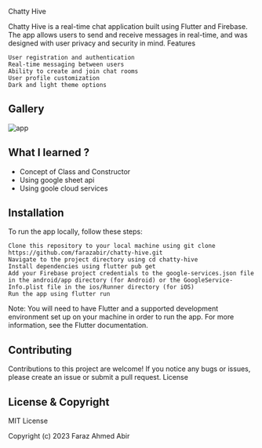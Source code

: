 Chatty Hive

Chatty Hive is a real-time chat application built using Flutter and Firebase. The app allows users to send and receive messages in real-time, and was designed with user privacy and security in mind.
Features

    User registration and authentication
    Real-time messaging between users
    Ability to create and join chat rooms
    User profile customization
    Dark and light theme options

## Gallery

![app](https://user-images.githubusercontent.com/62275863/233622999-03abcff1-bd96-421e-9b88-7efdafc12ab0.png)

## What I learned ?

- Concept of Class and Constructor
- Using google sheet api
- Using goole cloud services

## Installation

To run the app locally, follow these steps:

    Clone this repository to your local machine using git clone https://github.com/farazabir/chatty-hive.git
    Navigate to the project directory using cd chatty-hive
    Install dependencies using flutter pub get
    Add your Firebase project credentials to the google-services.json file in the android/app directory (for Android) or the GoogleService-Info.plist file in the ios/Runner directory (for iOS)
    Run the app using flutter run

Note: You will need to have Flutter and a supported development environment set up on your machine in order to run the app. For more information, see the Flutter documentation.

## Contributing

Contributions to this project are welcome! If you notice any bugs or issues, please create an issue or submit a pull request.
License

## License & Copyright

MIT License

Copyright (c) 2023 Faraz Ahmed Abir

